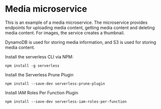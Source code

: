 # Media microservice
This is an example of a media microservice. The microservice provides endpoints for uploading media content, getting media content and deleting media content. For images, the service creates a thumbnail.

DynamoDB is used for storing media information, and S3 is used for storing media content.

Install the serverless CLI via NPM:
```shell
npm install -g serverless
````
Install the Serverless Prune Plugin

```shell
npm install --save-dev serverless-prune-plugin
```

Install IAM Roles Per Function Plugin
```shell
npm install --save-dev serverless-iam-roles-per-function
```
